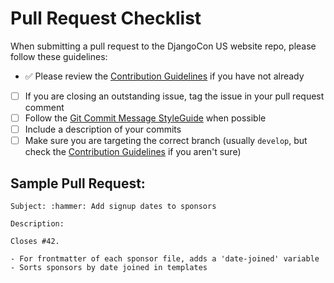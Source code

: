 # Pull Request Checklist

When submitting a pull request to the DjangoCon US website repo, please follow these guidelines:

- ✅ Please review the [Contribution Guidelines](CONTRIBUTING.md) if you have not already
- [ ] If you are closing an outstanding issue, tag the issue in your pull request comment
- [ ] Follow the [Git Commit Message StyleGuide](https://github.com/slashsBin/styleguide-git-commit-message) when possible
- [ ] Include a description of your commits
- [ ] Make sure you are targeting the correct branch (usually `develop`, but check the [Contribution Guidelines](CONTRIBUTING.md) if you aren't sure)

## Sample Pull Request:

```
Subject: :hammer: Add signup dates to sponsors

Description:

Closes #42.

- For frontmatter of each sponsor file, adds a 'date-joined' variable
- Sorts sponsors by date joined in templates
```
